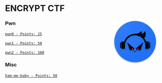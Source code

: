 # ENCRYPT CTF

<img align="right" width=150 src="./logo.png"/>

### Pwn

[```pwn0 - Points: 25```](./pwn_0/README.md)

[```pwn1 - Points: 50```](./pwn_1/README.md)

[```pwn2 - Points: 100```](./pwn_2/README.md)

### Misc

[```ham-me-baby - Points: 50```](./ham_me_baby/README.md)
